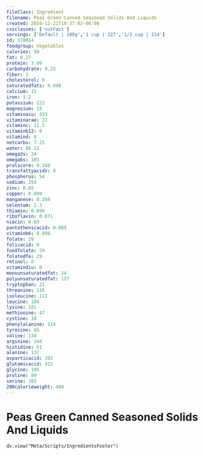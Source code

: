 ```yaml
---
fileClass: Ingredient
filename: Peas Green Canned Seasoned Solids And Liquids
created: 2024-12-21T19:27:02-06:00
cssclasses: ['nutFact']
servings: ['Default | 100g','1 cup | 227','1/2 cup | 114']
id: 170014
foodgroup: Vegetables
calories: 50
fat: 0.27
protein: 3.09
carbohydrate: 9.25
fiber: 2
cholesterol: 0
saturatedfats: 0.048
calcium: 15
iron: 1.2
potassium: 122
magnesium: 15
vitaminaiu: 433
vitaminarae: 22
vitaminc: 11.5
vitaminb12: 0
vitamind: 0
netcarbs: 7.25
water: 86.51
omega3s: 24
omega6s: 103
pralscore: 0.348
transfattyacids: 0
phosphorus: 54
sodium: 254
zinc: 0.65
copper: 0.099
manganese: 0.268
selenium: 1.3
thiamin: 0.096
riboflavin: 0.071
niacin: 0.69
pantothenicacid: 0.089
vitaminb6: 0.098
folate: 29
folicacid: 0
foodfolate: 29
folatedfe: 29
retinol: 0
vitamindiu: 0
monounsaturatedfat: 24
polyunsaturatedfat: 127
tryptophan: 21
threonine: 116
isoleucine: 111
leucine: 184
lysine: 181
methionine: 47
cystine: 18
phenylalanine: 114
tyrosine: 65
valine: 134
arginine: 244
histidine: 61
alanine: 137
asparticacid: 283
glutamicacid: 422
glycine: 105
proline: 99
serine: 103
200calorieweight: 400
---
```


# Peas Green Canned Seasoned Solids And Liquids

```dataviewjs
dv.view("Meta/Scripts/IngredientsFooter")
```